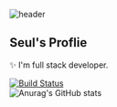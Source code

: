 ![header](https://capsule-render.vercel.app/api?type=wave&color=auto&height=300&section=header&text=Appealing%2&fontSize=90&animation=twinkling&desc=Development&descSize=20)
## Seul's Proflie
✨ I'm full stack developer.
<br>


<!--
**dearseul/dearseul** is a ✨ _special_ ✨ repository because its `README.md` (this file) appears on your GitHub profile.
<img src="https://img.shields.io/badge/JS-#000000?style=for-the-badge&logo=#F7DF1E&logoColor=black">
<img src="https://img.shields.io/badge/문자-색코드?style=for-the-badge&logo=#F7DF1E&logoColor=black">
<img src="https://img.shields.io/badge/문자-색코드?style=for-the-badge&logo=#F7DF1E&logoColor=black">
Here are some ideas to get you started:

- 🔭 I’m currently working on ...
- 🌱 I’m currently learning ...
- 👯 I’m looking to collaborate on ...
- 🤔 I’m looking for help with ...
- 💬 Ask me about ...
- 📫 How to reach me: ...
- 😄 Pronouns: ...
- ⚡ Fun fact: ...
<a href="https://github.com/dearseul" target="_blank"><img src="https://img.shields.io/badge/#fff?style=plastic&logo=#7A1FA2&logoColor=#000"/></a>
-->

[![Build Status](https://travis-ci.org/joemccann/dillinger.svg?branch=master)](https://travis-ci.org/joemccann/dillinger)
<br>
![Anurag's GitHub stats](https://github-readme-stats.vercel.app/api?username=dearseul&show_icons=true&theme=radical)
